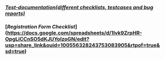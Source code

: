 
### [***Test-documentation(different checklists, testcases and bug reports)***](https://docs.google.com/spreadsheets/d/1LVxT2ttjj6d6Z5TufmIXS04sDeEUg6mJ6vDi1Jd55Rc/edit?usp=sharing)

### [***Registration Form Checklist***] (https://docs.google.com/spreadsheets/d/1lvk9ZrpHR-OpgLiCCnSO5dKJUYoIzoGN/edit?usp=share_link&ouid=100556328243753083905&rtpof=true&sd=true)

